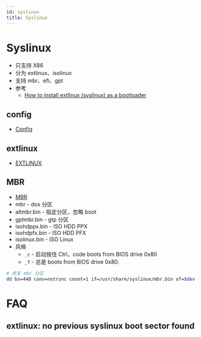 ```yaml
---
id: syslinux
title: Syslinux
---
```


# Syslinux

- 只支持 X86
- 分为 extlinux、isolinux
- 支持 mbr、efi、gpt
- 参考
  - [How to install extlinux (syslinux) as a bootloader](https://shallowsky.com/linux/extlinux.html)

## config

- [Config](https://wiki.syslinux.org/wiki/index.php?title=Config)

## extlinux

- [EXTLINUX](https://wiki.syslinux.org/wiki/index.php?title=EXTLINUX)

## MBR

- [MBR](https://wiki.syslinux.org/wiki/index.php?title=Mbr)
- mbr - dos 分区
- altmbr.bin - 指定分区，忽略 boot
- gptmbr.bin - gtp 分区
- isohdppx.bin - ISO HDD PPX
- isohdpfx.bin - ISO HDD PFX
- isolinux.bin - ISO Linux
- 风格
  - `_c` - 启动按住 Ctrl，code boots from BIOS drive 0x80
  - `_f` - 总是 boots from BIOS drive 0x80.

```bash
# 修复 mbr 分区
dd bs=440 conv=notrunc count=1 if=/usr/share/syslinux/mbr.bin of=$dev
```

# FAQ

## extlinux: no previous syslinux boot sector found
